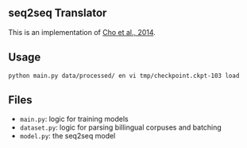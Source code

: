 ## seq2seq Translator

This is an implementation of [Cho et al., 2014](https://arxiv.org/abs/1406.1078).

## Usage

```
python main.py data/processed/ en vi tmp/checkpoint.ckpt-103 load
```

## Files

* `main.py`: logic for training models
* `dataset.py`: logic for parsing billingual corpuses and batching
* `model.py`: the seq2seq model 